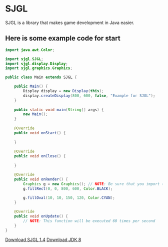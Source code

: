 # SJGL
SJGL is a library that makes game development in Java easier.

## Here is some example code for start

```Java
import java.awt.Color;

import sjgl.SJGL;
import sjgl.display.Display;
import sjgl.graphics.Graphics;

public class Main extends SJGL {

	public Main() {
		Display display = new Display(this);
		display.createDisplay(800, 600, false, "Example for SJGL");
	}
	
	public static void main(String[] args) {
		new Main();
	}
 
	@Override
	public void onStart() {
		
	}
 
	@Override
	public void onClose() {
		
	}

	@Override
	public void onRender() {
		Graphics g = new Graphics(); // NOTE: Be sure that you import the sjgl.graphics.Graphics class instead of java.awt.Graphics
		g.fillRect(0, 0, 800, 600, Color.BLACK);
		
		g.fillOval(10, 10, 150, 120, Color.CYAN);
	}

	@Override
	public void onUpdate() {
		// NOTE: This function will be executed 60 times per second
	}
}
```
[Download SJGL 1.4](http://github.com/adam077x/SJGL/releases/download/1.4/sjgl1.4.jar)
[Download JDK 8](https://www.oracle.com/technetwork/java/javase/downloads/jdk8-downloads-2133151.html)
